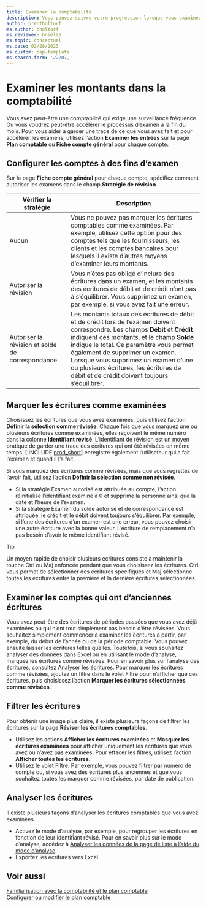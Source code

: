 ```yaml
---
title: Examiner la comptabilité
description: Vous pouvez suivre votre progression lorsque vous examinez les montants en comptabilité.
author: brentholtorf
ms.author: bholtorf
ms.reviewer: bnielse
ms.topic: conceptual
ms.date: 02/28/2023
ms.custom: bap-template
ms.search.form: '22207,'
---
```


# <a name="review-amounts-in-general-ledger-accounts"></a><a name="review-amounts-in-general-ledger-accounts"></a>Examiner les montants dans la comptabilité

Vous avez peut-être une comptabilité qui exige une surveillance fréquence. Ou vous voudrez peut-être accélérer le processus d’examen à la fin du mois. Pour vous aider à garder une trace de ce que vous avez fait et pour accélérer les examens, utilisez l’action **Examiner les entrées** sur la page **Plan comptable** ou **Fiche compte général** pour chaque compte. 

## <a name="set-up-accounts-for-reviews"></a><a name="set-up-accounts-for-reviews"></a>Configurer les comptes à des fins d’examen

Sur la page **Fiche compte général** pour chaque compte, spécifiez comment autoriser les examens dans le champ **Stratégie de révision**.

|Vérifier la stratégie  |Description  |
|---------|---------|
|Aucun     | Vous ne pouvez pas marquer les écritures comptables comme examinées. Par exemple, utilisez cette option pour des comptes tels que les fournisseurs, les clients et les comptes bancaires pour lesquels il existe d’autres moyens d’examiner leurs montants.        |
|Autoriser la révision     | Vous n’êtes pas obligé d’inclure des écritures dans un examen, et les montants des écritures de débit et de crédit n’ont pas à s’équilibrer. Vous supprimez un examen, par exemple, si vous avez fait une erreur.        |
|Autoriser la révision et solde de correspondance     | Les montants totaux des écritures de débit et de crédit lors de l’examen doivent correspondre. Les champs **Débit** et **Crédit** indiquent ces montants, et le champ **Solde** indique le total. Ce paramètre vous permet également de supprimer un examen. Lorsque vous supprimez un examen d’une ou plusieurs écritures, les écritures de débit et de crédit doivent toujours s’équilibrer.        |

## <a name="mark-entries-as-reviewed"></a><a name="mark-entries-as-reviewed"></a>Marquer les écritures comme examinées

Choisissez les écritures que vous avez examinées, puis utilisez l’action **Définir la sélection comme révisée**. Chaque fois que vous marquez une ou plusieurs écritures comme examinées, elles reçoivent le même numéro dans la colonne **Identifiant révisé**. L’identifiant de révision est un moyen pratique de garder une trace des écritures qui ont été révisées en même temps. [!INCLUDE [prod_short](includes/prod_short.md)] enregistre également l’utilisateur qui a fait l’examen et quand il l’a fait.

Si vous marquez des écritures comme révisées, mais que vous regrettez de l’avoir fait, utilisez l’action **Définir la sélection comme non révisée**.

* Si la stratégie Examen autorisé est attribuée au compte, l’action réinitialise l’identifiant examiné à 0 et supprime la personne ainsi que la date et l’heure de l’examen. 
* Si la stratégie Examen du solde autorisé et de correspondance est attribuée, le crédit et le débit doivent toujours s’équilibrer. Par exemple, si l’une des écritures d’un examen est une erreur, vous pouvez choisir une autre écriture avec la bonne valeur. L’écriture de remplacement n’a pas besoin d’avoir le même identifiant révisé.

> [!TIP]
> Un moyen rapide de choisir plusieurs écritures consiste à maintenir la touche Ctrl ou Maj enfoncée pendant que vous choisissez les écritures. Ctrl vous permet de sélectionner des écritures spécifiques et Maj sélectionne toutes les écritures entre la première et la dernière écritures sélectionnées.

## <a name="review-accounts-that-have-old-entries"></a><a name="review-accounts-that-have-old-entries"></a>Examiner les comptes qui ont d’anciennes écritures

Vous avez peut-être des écritures de périodes passées que vous avez déjà examinées ou qui n’ont tout simplement pas besoin d’être révisées. Vous souhaitez simplement commencer à examiner les écritures à partir, par exemple, du début de l’année ou de la période comptable. Vous pouvez ensuite laisser les écritures telles quelles. Toutefois, si vous souhaitez analyser des données dans Excel ou en utilisant le mode d’analyse, marquez les écritures comme révisées. Pour en savoir plus sur l’analyse des écritures, consultez [Analyser les écritures](#analyze-entries). Pour marquer les écritures comme révisées, ajoutez un filtre dans le volet Filtre pour n’afficher que ces écritures, puis choisissez l’action **Marquer les écritures sélectionnées comme révisées**.

## <a name="filter-entries"></a><a name="filter-entries"></a>Filtrer les écritures

Pour obtenir une image plus claire, il existe plusieurs façons de filtrer les écritures sur la page **Réviser les écritures comptables**.

* Utilisez les actions **Afficher les écritures examinées** et **Masquer les écritures examinées** pour afficher uniquement les écritures que vous avez ou n’avez pas examinées. Pour effacer les filtres, utilisez l’action **Afficher toutes les écritures**.
* Utilisez le volet Filtre. Par exemple, vous pouvez filtrer par numéro de compte ou, si vous avez des écritures plus anciennes et que vous souhaitez toutes les marquer comme révisées, par date de publication.

## <a name="analyze-entries"></a><a name="analyze-entries"></a>Analyser les écritures

Il existe plusieurs façons d’analyser les écritures comptables que vous avez examinées.

* Activez le mode d’analyse, par exemple, pour regrouper les écritures en fonction de leur identifiant révisé. Pour en savoir plus sur le mode d’analyse, accédez à [Analyser les données de la page de liste à l’aide du mode d’analyse](analysis-mode.md).
* Exportez les écritures vers Excel.

## <a name="see-also"></a><a name="see-also"></a>Voir aussi

[Familiarisation avec la comptabilité et le plan comptable](finance-general-ledger.md)  
[Configurer ou modifier le plan comptable](finance-setup-chart-accounts.md)  
